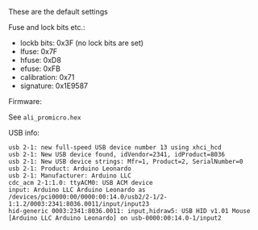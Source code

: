 
These are the default settings


Fuse and lock bits etc.:

* lockb bits: 0x3F (no lock bits are set)
* lfuse: 0x7F
* hfuse: 0xD8
* efuse: 0xFB
* calibration: 0x71
* signature: 0x1E9587

Firmware:

See `ali_promicro.hex`


USB info:
```
usb 2-1: new full-speed USB device number 13 using xhci_hcd
usb 2-1: New USB device found, idVendor=2341, idProduct=8036
usb 2-1: New USB device strings: Mfr=1, Product=2, SerialNumber=0
usb 2-1: Product: Arduino Leonardo
usb 2-1: Manufacturer: Arduino LLC
cdc_acm 2-1:1.0: ttyACM0: USB ACM device
input: Arduino LLC Arduino Leonardo as /devices/pci0000:00/0000:00:14.0/usb2/2-1/2-1:1.2/0003:2341:8036.0011/input/input23
hid-generic 0003:2341:8036.0011: input,hidraw5: USB HID v1.01 Mouse [Arduino LLC Arduino Leonardo] on usb-0000:00:14.0-1/input2
```
